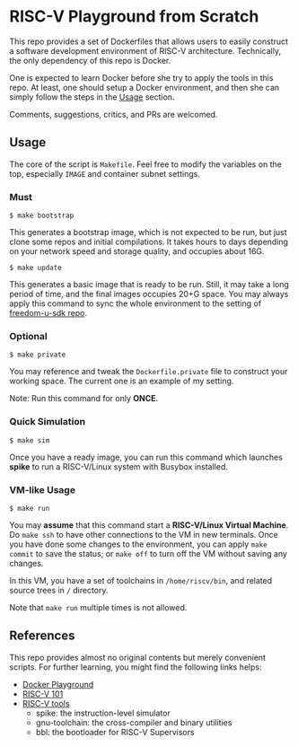 # RISC-V Playground from Scratch

This repo provides a set of Dockerfiles that allows users to easily construct a software development environment of RISC-V architecture.  Technically, the only dependency of this repo is Docker.

One is expected to learn Docker before she try to apply the tools in this repo.  At least, one should setup a Docker environment, and then she can simply follow the steps in the [Usage](#usage) section.

Comments, suggestions, critics, and PRs are welcomed.

## <a name=usage></a> Usage

The core of the script is `Makefile`.  Feel free to modify the variables on the top, especially `IMAGE` and container subnet settings.

### Must
```
$ make bootstrap 	
```
This generates a bootstrap image, which is not expected to be run, but just clone some repos and initial compilations.  It takes hours to days depending on your network speed and storage quality, and occupies about 16G.

```
$ make update
```
This generates a basic image that is ready to be run.  Still, it may take a long period of time, and the final images occupies 20+G space.  You may always apply this command to sync the whole environment to the setting of [freedom-u-sdk repo](https://github.com/sifive/freedom-u-sdk).

### Optional
```
$ make private
```
You may reference and tweak the `Dockerfile.private` file to construct your working space.  The current one is an example of my setting.

Note: Run this command for only **ONCE**.

### Quick Simulation
```
$ make sim
```
Once you have a ready image, you can run this command which launches **spike** to run a RISC-V/Linux system with Busybox installed.

### VM-like Usage
```
$ make run
```
You may **assume** that this command start a **RISC-V/Linux Virtual Machine**.  Do `make ssh` to have other connections to the VM in new terminals.  Once you have done some changes to the environment, you can apply `make commit` to save the status; or `make off` to turn off the VM without saving any changes.

In this VM, you have a set of toolchains in `/home/riscv/bin`, and related source trees in `/` directory.

Note that `make run` multiple times is not allowed.

## References

This repo provides almost no original contents but merely convenient scripts.  For further learning, you might find the following links helps:

* [Docker Playground](https://www.katacoda.com/courses/docker/playground)
* [RISC-V 101](https://info.sifive.com/risc-v-webinar)
* [RISC-V tools](https://github.com/riscv/riscv-tools)
  * spike: the instruction-level simulator 
  * gnu-toolchain: the cross-compiler and binary utilities
  * bbl: the bootloader for RISC-V Supervisors
